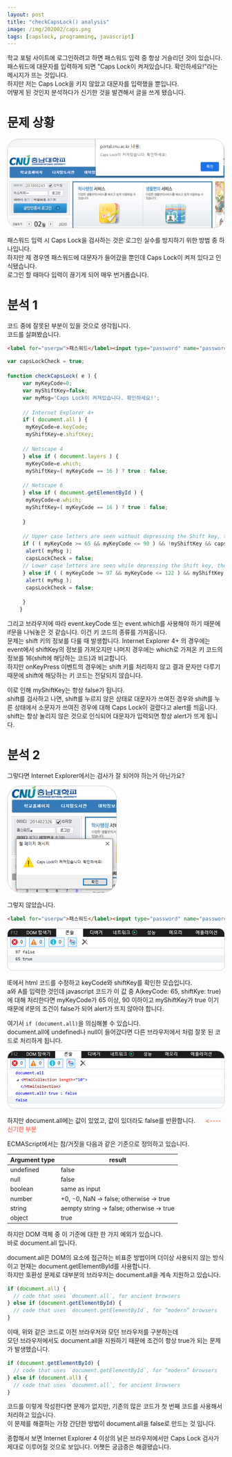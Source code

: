 ```yaml
---
layout: post
title: "checkCapsLock() analysis"
image: /img/202002/caps.png
tags: [capslock, programming, javascript]
---
```


학교 포털 사이트에 로그인하려고 하면 패스워드 입력 중 항상 거슬리던 것이 있습니다.  
패스워드에 대문자를 입력하게 되면 "Caps Lock이 켜져있습니다. 확인하세요!"라는 메시지가 뜨는 것입니다.  
하지만 저는 Caps Lock을 키지 않았고 대문자를 입력했을 뿐입니다.  
어떻게 된 것인지 분석하다가 신기한 것을 발견해서 글을 쓰게 됐습니다.  

# 문제 상황

![caps alert](/img/202002/caps_00.png)

패스워드 입력 시 Caps Lock을 검사하는 것은 로그인 실수를 방지하기 위한 방법 중 하나입니다.  
하지만 제 경우엔 패스워드에 대문자가 들어갔을 뿐인데 Caps Lock이 켜져 있다고 인식됐습니다.  
로그인 할 때마다 입력이 끊기게 되어 매우 번거롭습니다.  

# 분석 1

코드 중에 잘못된 부분이 있을 것으로 생각됩니다.  
코드를 살펴봤습니다.  

```html
<label for="userpw">패스워드</label><input type="password" name="password" id="userpw" value="" class="input-1"  style="width:75px;"  tabindex="2" onKeyPress="return checkCapsLock(event)" /> 
```
```javascript
var capsLockCheck = true;

function checkCapsLock( e ) {
	 var myKeyCode=0;
	 var myShiftKey=false;
	 var myMsg='Caps Lock이 켜져있습니다. 확인하세요!';

	 // Internet Explorer 4+
	 if ( document.all ) {
	  myKeyCode=e.keyCode;
	  myShiftKey=e.shiftKey;

	 // Netscape 4
	 } else if ( document.layers ) {
	  myKeyCode=e.which;
	  myShiftKey=( myKeyCode == 16 ) ? true : false;

	 // Netscape 6
	 } else if ( document.getElementById ) {
	  myKeyCode=e.which;
	  myShiftKey=( myKeyCode == 16 ) ? true : false;

	 }

	 // Upper case letters are seen without depressing the Shift key, therefore Caps Lock is on
	 if ( ( myKeyCode >= 65 && myKeyCode <= 90 ) && !myShiftKey && capsLockCheck) {
	  alert( myMsg );
	  capsLockCheck = false;
	 // Lower case letters are seen while depressing the Shift key, therefore Caps Lock is on
	 } else if ( ( myKeyCode >= 97 && myKeyCode <= 122 ) && myShiftKey  && capsLockCheck) {
	  alert( myMsg );
	  capsLockCheck = false;

	 }
	}
```
그리고 브라우저에 따라 event.keyCode 또는 event.which를 사용해야 하기 때문에 if문을 나눠놓은 것 같습니다. 이건 키 코드의 종류를 가져옵니다.  
문제는 shift 키의 정보를 다룰 때 발생합니다. Internet Explorer 4+ 의 경우에는 event에서 shiftKey의 정보를 가져오지만 나머지 경우에는 which로 가져온 키 코드의 정보를 16(shift에 해당하는 코드)과 비교합니다.  
하지만 onKeyPress 이벤트의 경우에는 shift 키를 처리하지 않고 결과 문자만 다루기 때문에 shift에 해당하는 키 코드는 전달되지 않습니다.  

이로 인해 myShiftKey는 항상 false가 됩니다.  
shift를 검사하고 나면, shift를 누르지 않은 상태로 대문자가 쓰여진 경우와 shift를 누른 상태에서 소문자가 쓰여진 경우에 대해 Caps Lock이 걸렸다고 alert를 띄웁니다.  
shift는 항상 눌리지 않은 것으로 인식되어 대문자가 입력되면 항상 alert가 뜨게 됩니다.  


# 분석 2

그렇다면 Internet Explorer에서는 검사가 잘 되어야 하는거 아닌가요?  

![caps alert ie](/img/202002/caps_01.png)  

그렇지 않았습니다.  

```html
<label for="userpw">패스워드</label><input type="password" name="password" id="userpw" value="" class="input-1"  style="width:75px;"  tabindex="2" onKeyPress="console.log(event.keyCode, event.shiftKey);" /> 
```
![event key](/img/202002/caps_02.png)  

IE에서 html 코드를 수정하고 keyCode와 shiftKey를 확인한 모습입니다.  
a와 A를 입력한 것인데 javascript 코드가 이 값 중 A(keyCode: 65, shiftKye: true)에 대해 처리한다면 myKeyCode가 65 이상, 90 이하이고 myShiftKey가 true 이기 때문에 if문의 조건이 false가 되어 alert가 뜨지 않아야 합니다.  

여기서 `if (document.all)`을 의심해볼 수 있습니다.  
document.all에 undefined나 null이 들어갔다면 다른 브라우저에서 처럼 잘못 된 코드로 처리하게 됩니다.  

![document.all](/img/202002/caps_03.png)  

하지만 document.all에는 값이 있었고, 값이 있더라도 false를 반환합니다. &nbsp;&nbsp;&nbsp;&nbsp;&nbsp;<strong><font color='SALMON'><---- 신기한 부분</font></strong>  

ECMAScript에서는 참/거짓을 다음과 같은 기준으로 정의하고 있습니다.  

|Argument type|result|
|--|--|
|undefined|false|
|null|false|
|boolean|same as input|
|number|+0, -0, NaN -> false; otherwise -> true|
|string|aempty string -> false; otherwise -> true|
|object|true|

하지만 DOM 객체 중 이 기준에 대한 한 가지 예외가 있습니다.  
바로 document.all 입니다.  

document.all은 DOM의 요소에 접근하는 비표준 방법이며 더이상 사용되지 않는 방식이고 현재는 document.getElementById를 사용합니다.  
하지만 호환성 문제로 대부분의 브라우저는 document.all을 계속 지원하고 있습니다.  

```javascript
if (document.all) {
  // code that uses `document.all`, for ancient browsers
} else if (document.getElementById) {
  // code that uses `document.getElementById`, for “modern” browsers
}
```
이때, 위와 같은 코드로 이전 브라우저와 모던 브라우저를 구분하는데  
모던 브라우저에서도 document.all을 지원하기 때문에 조건이 항상 true가 되는 문제가 발생했습니다.  

```javascript
if (document.getElementById) {
  // code that uses `document.getElementById`, for “modern” browsers
} else if (document.all) {
  // code that uses `document.all`, for ancient browsers
}
```
코드를 이렇게 작성한다면 문제가 없지만, 기존의 많은 코드가 첫 번째 코드를 사용해서 처리하고 있습니다.  
이 문제를 해결하는 가장 간단한 방법이 document.all을 false로 만드는 것 입니다.  

종합해서 보면 Internet Explorer 4 이상의 낡은 브라우저에서만 Caps Lock 검사가 제대로 이루어질 것으로 보입니다. 어쨋든 궁금증은 해결됐습니다.